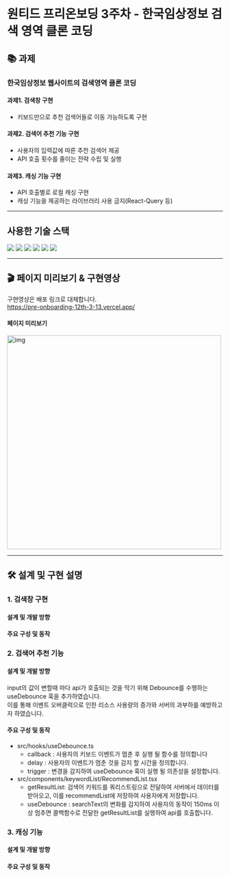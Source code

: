 # 원티드 프리온보딩 3주차 - 한국임상정보 검색 영역 클론 코딩

## 📚 과제

### 한국임상정보 웹사이트의 검색영역 클론 코딩

#### 과제1. 검색창 구현

- 키보드만으로 추천 검색어들로 이동 가능하도록 구현

#### 과제2. 검색어 추천 기능 구현

- 사용자의 입력값에 따른 추천 검색어 제공
- API 호출 횟수를 줄이는 전략 수립 및 실행

#### 과제3. 캐싱 기능 구현

- API 호출별로 로컬 캐싱 구현
- 캐싱 기능을 제공하는 라이브러리 사용 금지(React-Query 등)

---

## 사용한 기술 스택

<img src="https://shields.io/badge/TypeScript-3178C6?logo=TypeScript&logoColor=FFF&style=flat-square"/>
<img src="https://img.shields.io/badge/React-61DAFB?style=flat-square&logo=React&logoColor=white"/>
<img src="https://img.shields.io/badge/React Router-CA4245?style=flat-square&logo=React Router&logoColor=white">
<img src="https://img.shields.io/badge/Recoil-3578E5?style=flat-square&logo=Recoil&logoColor=white"/>
<img src="https://img.shields.io/badge/Styled Components-DB7093?style=flat-square&logo=Styled components&logoColor=white"/>
<img src="https://img.shields.io/badge/Vite-646CFF?style=flat-square&logo=Vite&logoColor=white"/>

</br>

---

## 🎬 페이지 미리보기 & 구현영상

구현영상은 배포 링크로 대체합니다.
<br/>
https://pre-onboarding-12th-3-13.vercel.app/

#### 페이지 미리보기
<img src="https://github.com/wanted-pre-onboarding-fe-team13/pre-onboarding-12th-3-13/assets/122191856/3e2cf675-b680-43d6-8a28-49ced12cf06c" alt="img" width="500px"/>


---

## 🛠️ 설계 및 구현 설명

### 1. 검색창 구현

#### 설계 및 개발 방향

#### 주요 구성 및 동작

### 2. 검색어 추천 기능

#### 설계 및 개발 방향
input의 값이 변할때 마다 api가 호출되는 것을 막기 위해 Debounce를 수행하는 useDebounce 훅을 추가하였습니다. 
<br/> 이를 통해 이벤트 오버클럭으로 인한 리소스 사용량의 증가와 서버의 과부하를 예방하고자 하였습니다.

#### 주요 구성 및 동작
- src/hooks/useDebounce.ts
  - callback : 사용자의 키보드 이벤트가 멈춘 후 실행 될 함수를 정의합니다
  - delay : 사용자의 이벤트가 멈춘 것을 감지 할 시간을 정의합니다.
  - trigger : 변경을 감지하여 useDebounce 훅이 실행 될 의존성을 설정합니다.
- src/components/keywordList/RecommendList.tsx
  - getResultList: 검색어 키워드를 쿼리스트링으로 전달하여 서버에서 데이터를 받아오고, 이를 recommendList에 저장하여 사용자에게 저장합니다.
  - useDebounce : searchText의 변화를 감지하여 사용자의 동작이 150ms 이상 멈추면 콜백함수로 전달한 getResultList를 실행하여 api를 호출합니다.

### 3. 캐싱 기능

#### 설계 및 개발 방향

#### 주요 구성 및 동작
